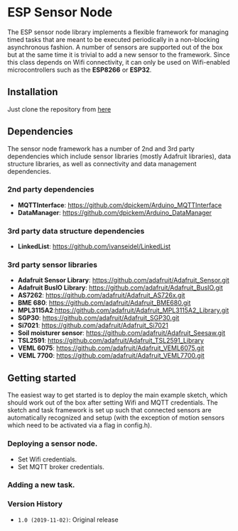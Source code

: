# ESP Sensor Node

The ESP sensor node library implements a flexible framework for managing timed tasks that are meant to be executed periodically in a non-blocking asynchronous fashion. A number of sensors are supported out of the box but at the same time it is trivial to add a new sensor to the framework. Since this class depends on Wifi connectivity, it can only be used on Wifi-enabled microcontrollers such as the **ESP8266** or **ESP32**.

## Installation

Just clone the repository from [here](https://github.com/dpickem/ESP_Sensor_Node.git)

## Dependencies

The sensor node framework has a number of 2nd and 3rd party dependencies which include sensor libraries (mostly Adafruit libraries), data structure libraries, as well as connectivity and data management dependencies. 

### 2nd party dependencies

* **MQTTInterface**: https://github.com/dpickem/Arduino_MQTTInterface
* **DataManager**: https://github.com/dpickem/Arduino_DataManager

### 3rd party data structure dependencies

* **LinkedList**: https://github.com/ivanseidel/LinkedList

### 3rd party sensor libraries

* **Adafruit Sensor Library**: https://github.com/adafruit/Adafruit_Sensor.git
* **Adafruit BusIO Library**: https://github.com/adafruit/Adafruit_BusIO.git
* **AS7262**: https://github.com/adafruit/Adafruit_AS726x.git
* **BME 680**: https://github.com/adafruit/Adafruit_BME680.git
* **MPL3115A2**:https://github.com/adafruit/Adafruit_MPL3115A2_Library.git
* **SGP30**: https://github.com/adafruit/Adafruit_SGP30.git
* **Si7021**: https://github.com/adafruit/Adafruit_Si7021
* **Soil moisturer sensor**: https://github.com/adafruit/Adafruit_Seesaw.git
* **TSL2591**: https://github.com/adafruit/Adafruit_TSL2591_Library
* **VEML 6075**: https://github.com/adafruit/Adafruit_VEML6075.git
* **VEML 7700**: https://github.com/adafruit/Adafruit_VEML7700.git

## Getting started

The easiest way to get started is to deploy the main example sketch, which should work out of the box after setting Wifi and MQTT credentials. The sketch and task framework is set up such that connected sensors are automatically recognized and setup (with the exception of motion sensors which need to be activated via a flag in config.h).

### Deploying a sensor node.
* Set Wifi credentials.
* Set MQTT broker credentials.

### Adding a new task.

### Version History

* `1.0 (2019-11-02)`: Original release
